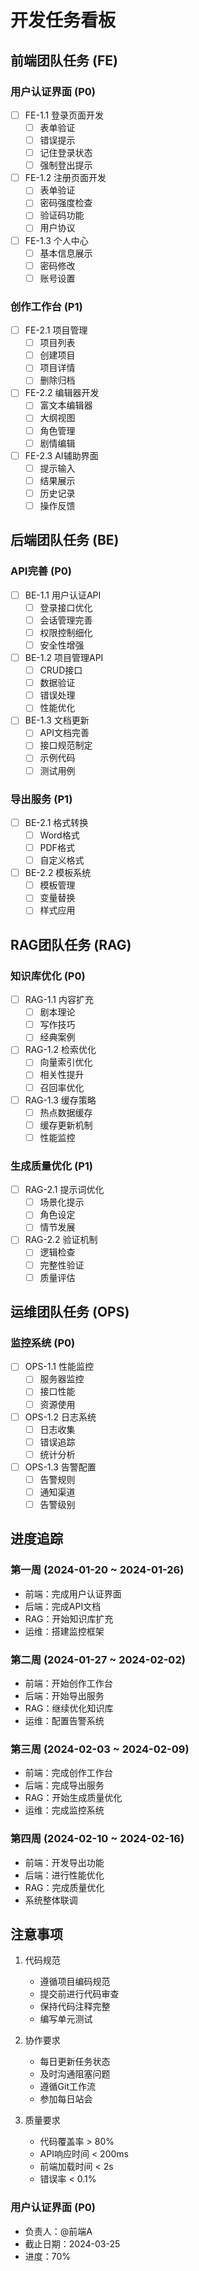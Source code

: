 # 开发任务看板

## 前端团队任务 (FE)

### 用户认证界面 (P0)
- [ ] FE-1.1 登录页面开发
  - [ ] 表单验证
  - [ ] 错误提示
  - [ ] 记住登录状态
  - [ ] 强制登出提示

- [ ] FE-1.2 注册页面开发
  - [ ] 表单验证
  - [ ] 密码强度检查
  - [ ] 验证码功能
  - [ ] 用户协议

- [ ] FE-1.3 个人中心
  - [ ] 基本信息展示
  - [ ] 密码修改
  - [ ] 账号设置

### 创作工作台 (P1)
- [ ] FE-2.1 项目管理
  - [ ] 项目列表
  - [ ] 创建项目
  - [ ] 项目详情
  - [ ] 删除归档

- [ ] FE-2.2 编辑器开发
  - [ ] 富文本编辑器
  - [ ] 大纲视图
  - [ ] 角色管理
  - [ ] 剧情编辑

- [ ] FE-2.3 AI辅助界面
  - [ ] 提示输入
  - [ ] 结果展示
  - [ ] 历史记录
  - [ ] 操作反馈

## 后端团队任务 (BE)

### API完善 (P0)
- [ ] BE-1.1 用户认证API
  - [ ] 登录接口优化
  - [ ] 会话管理完善
  - [ ] 权限控制细化
  - [ ] 安全性增强

- [ ] BE-1.2 项目管理API
  - [ ] CRUD接口
  - [ ] 数据验证
  - [ ] 错误处理
  - [ ] 性能优化

- [ ] BE-1.3 文档更新
  - [ ] API文档完善
  - [ ] 接口规范制定
  - [ ] 示例代码
  - [ ] 测试用例

### 导出服务 (P1)
- [ ] BE-2.1 格式转换
  - [ ] Word格式
  - [ ] PDF格式
  - [ ] 自定义格式

- [ ] BE-2.2 模板系统
  - [ ] 模板管理
  - [ ] 变量替换
  - [ ] 样式应用

## RAG团队任务 (RAG)

### 知识库优化 (P0)
- [ ] RAG-1.1 内容扩充
  - [ ] 剧本理论
  - [ ] 写作技巧
  - [ ] 经典案例

- [ ] RAG-1.2 检索优化
  - [ ] 向量索引优化
  - [ ] 相关性提升
  - [ ] 召回率优化

- [ ] RAG-1.3 缓存策略
  - [ ] 热点数据缓存
  - [ ] 缓存更新机制
  - [ ] 性能监控

### 生成质量优化 (P1)
- [ ] RAG-2.1 提示词优化
  - [ ] 场景化提示
  - [ ] 角色设定
  - [ ] 情节发展

- [ ] RAG-2.2 验证机制
  - [ ] 逻辑检查
  - [ ] 完整性验证
  - [ ] 质量评估

## 运维团队任务 (OPS)

### 监控系统 (P0)
- [ ] OPS-1.1 性能监控
  - [ ] 服务器监控
  - [ ] 接口性能
  - [ ] 资源使用

- [ ] OPS-1.2 日志系统
  - [ ] 日志收集
  - [ ] 错误追踪
  - [ ] 统计分析

- [ ] OPS-1.3 告警配置
  - [ ] 告警规则
  - [ ] 通知渠道
  - [ ] 告警级别

## 进度追踪

### 第一周 (2024-01-20 ~ 2024-01-26)
- 前端：完成用户认证界面
- 后端：完成API文档
- RAG：开始知识库扩充
- 运维：搭建监控框架

### 第二周 (2024-01-27 ~ 2024-02-02)
- 前端：开始创作工作台
- 后端：开始导出服务
- RAG：继续优化知识库
- 运维：配置告警系统

### 第三周 (2024-02-03 ~ 2024-02-09)
- 前端：完成创作工作台
- 后端：完成导出服务
- RAG：开始生成质量优化
- 运维：完成监控系统

### 第四周 (2024-02-10 ~ 2024-02-16)
- 前端：开发导出功能
- 后端：进行性能优化
- RAG：完成质量优化
- 系统整体联调

## 注意事项

1. 代码规范
   - 遵循项目编码规范
   - 提交前进行代码审查
   - 保持代码注释完整
   - 编写单元测试

2. 协作要求
   - 每日更新任务状态
   - 及时沟通阻塞问题
   - 遵循Git工作流
   - 参加每日站会

3. 质量要求
   - 代码覆盖率 > 80%
   - API响应时间 < 200ms
   - 前端加载时间 < 2s
   - 错误率 < 0.1%

### 用户认证界面 (P0)
- 负责人：@前端A
- 截止日期：2024-03-25
- 进度：70% 